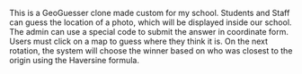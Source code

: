 This is a GeoGuesser clone made custom for my school. Students and Staff can guess the location of a photo, which will be displayed inside our school. The admin can use a special code to submit the answer in coordinate form. Users must click on a map to guess where they think it is. On the next rotation, the system will choose the winner based on who was closest to the origin using the Haversine formula. 

